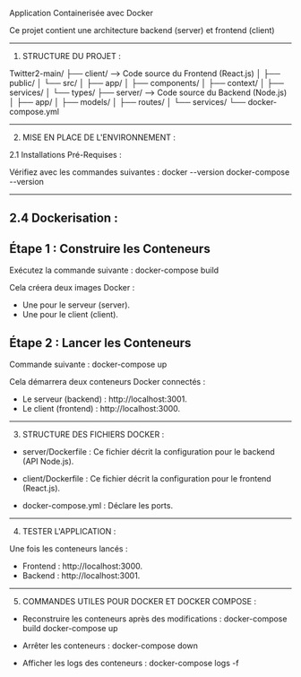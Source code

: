 Application Containerisée avec Docker

Ce projet contient une architecture backend (server) et frontend (client) 

---

1. STRUCTURE DU PROJET :

Twitter2-main/
├── client/          --> Code source du Frontend (React.js)
│   ├── public/
│   └── src/
│       ├── app/
│       ├── components/
│       ├── context/
│       ├── services/
│       └── types/
├── server/          --> Code source du Backend (Node.js)
│   ├── app/
│       ├── models/
│       ├── routes/
│       └── services/
└── docker-compose.yml

---

2. MISE EN PLACE DE L'ENVIRONNEMENT :


2.1 Installations Pré-Requises :


Vérifiez avec les commandes suivantes :
docker --version
docker-compose --version


---

2.4 Dockerisation :
-------------------

Étape 1 : Construire les Conteneurs
-----------------------------------
Exécutez la commande suivante :
docker-compose build

Cela créera deux images Docker :
- Une pour le serveur (server).
- Une pour le client (client).

Étape 2 : Lancer les Conteneurs
-------------------------------
Commande suivante :
docker-compose up

Cela démarrera deux conteneurs Docker connectés :
- Le serveur (backend) : http://localhost:3001.
- Le client (frontend) : http://localhost:3000.

---

3. STRUCTURE DES FICHIERS DOCKER :

- server/Dockerfile :
  Ce fichier décrit la configuration pour le backend (API Node.js).


- client/Dockerfile :
  Ce fichier décrit la configuration pour le frontend (React.js).


- docker-compose.yml :
  Déclare les ports.

---

4. TESTER L'APPLICATION :

Une fois les conteneurs lancés :
- Frontend : http://localhost:3000.
- Backend : http://localhost:3001.

---

5. COMMANDES UTILES POUR DOCKER ET DOCKER COMPOSE :

- Reconstruire les conteneurs après des modifications :
  docker-compose build
  docker-compose up

- Arrêter les conteneurs :
  docker-compose down

- Afficher les logs des conteneurs :
  docker-compose logs -f

